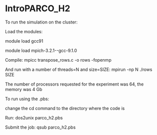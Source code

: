# IntroPARCO_H2
<p>To run the simulation on the cluster: </p>
<p>Load the modules:</p>
<p>module load gcc91</p>
<p>module load mpich-3.2.1--gcc-9.1.0</p>
<p>Compile: mpicc transpose_rows.c -o rows -fopenmp</p>
<p>And run with a number of threads=N and size=SIZE: mpirun -np N ./rows SIZE</p>
<p>The number of processors requested for the experiment was 64, the memory was 4 Gb</p>
<p>To run using the .pbs:</p>
<p>change the cd command to the directory where the code is</p>
<p>Run: dos2unix parco_h2.pbs</p>
<p>Submit the job: qsub parco_h2.pbs</p>
